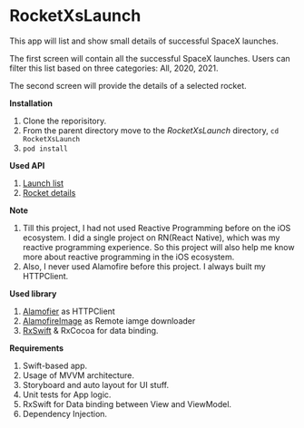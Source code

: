 # RocketXsLaunch
This app will list and show small details of successful SpaceX launches.

The first screen will contain all the successful SpaceX launches. Users can filter this list based on three categories: All, 2020, 2021.

The second screen will provide the details of a selected rocket.

**Installation**
1. Clone the reporisitory.
2. From the parent directory move to the _RocketXsLaunch_ directory, `cd RocketXsLaunch`
3. `pod install`

**Used API**
1. [Launch list](https://api.spacexdata.com/v4/launches)
2. [Rocket details](https://api.spacexdata.com/v4/rockets/:id)

**Note**
1. Till this project, I had not used Reactive Programming before on the iOS ecosystem. I did a single project on RN(React Native), which was my reactive programming experience. So this project will also help me know more about reactive programming in the iOS ecosystem.
2. Also, I never used Alamofire before this project. I always built my HTTPClient.

**Used library**
1. [Alamofier](https://github.com/Alamofire/Alamofire) as HTTPClient
2. [AlamofireImage](https://github.com/Alamofire/AlamofireImage) as Remote iamge downloader
3. [RxSwift](https://github.com/ReactiveX/RxSwift) & RxCocoa for data binding.

**Requirements**
1. Swift-based app.
2. Usage of MVVM architecture.
3. Storyboard and auto layout for UI stuff.
4. Unit tests for App logic.
5. RxSwift for Data binding between View and ViewModel.
6. Dependency Injection.
